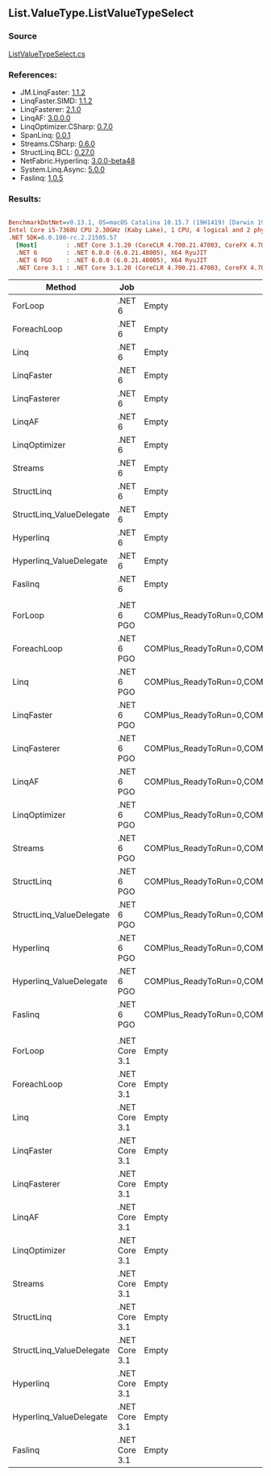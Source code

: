 ﻿## List.ValueType.ListValueTypeSelect

### Source
[ListValueTypeSelect.cs](../LinqBenchmarks/List/ValueType/ListValueTypeSelect.cs)

### References:
- JM.LinqFaster: [1.1.2](https://www.nuget.org/packages/JM.LinqFaster/1.1.2)
- LinqFaster.SIMD: [1.1.2](https://www.nuget.org/packages/LinqFaster.SIMD/1.0.3)
- LinqFasterer: [2.1.0](https://www.nuget.org/packages/LinqFasterer/2.1.0)
- LinqAF: [3.0.0.0](https://www.nuget.org/packages/LinqAF/3.0.0.0)
- LinqOptimizer.CSharp: [0.7.0](https://www.nuget.org/packages/LinqOptimizer.CSharp/0.7.0)
- SpanLinq: [0.0.1](https://www.nuget.org/packages/SpanLinq/0.0.1)
- Streams.CSharp: [0.6.0](https://www.nuget.org/packages/Streams.CSharp/0.6.0)
- StructLinq.BCL: [0.27.0](https://www.nuget.org/packages/StructLinq/0.27.0)
- NetFabric.Hyperlinq: [3.0.0-beta48](https://www.nuget.org/packages/NetFabric.Hyperlinq/3.0.0-beta48)
- System.Linq.Async: [5.0.0](https://www.nuget.org/packages/System.Linq.Async/5.0.0)
- Faslinq: [1.0.5](https://www.nuget.org/packages/Faslinq/1.0.5)

### Results:
``` ini

BenchmarkDotNet=v0.13.1, OS=macOS Catalina 10.15.7 (19H1419) [Darwin 19.6.0]
Intel Core i5-7360U CPU 2.30GHz (Kaby Lake), 1 CPU, 4 logical and 2 physical cores
.NET SDK=6.0.100-rc.2.21505.57
  [Host]        : .NET Core 3.1.20 (CoreCLR 4.700.21.47003, CoreFX 4.700.21.47101), X64 RyuJIT
  .NET 6        : .NET 6.0.0 (6.0.21.48005), X64 RyuJIT
  .NET 6 PGO    : .NET 6.0.0 (6.0.21.48005), X64 RyuJIT
  .NET Core 3.1 : .NET Core 3.1.20 (CoreCLR 4.700.21.47003, CoreFX 4.700.21.47101), X64 RyuJIT


```
|                   Method |           Job |                                                   EnvironmentVariables |       Runtime | Count |      Mean |     Error |    StdDev |        Ratio | RatioSD |   Gen 0 |   Gen 1 | Allocated |
|------------------------- |-------------- |----------------------------------------------------------------------- |-------------- |------ |----------:|----------:|----------:|-------------:|--------:|--------:|--------:|----------:|
|                  ForLoop |        .NET 6 |                                                                  Empty |      .NET 6.0 |   100 |  1.708 μs | 0.0041 μs | 0.0036 μs |     baseline |         |       - |       - |         - |
|              ForeachLoop |        .NET 6 |                                                                  Empty |      .NET 6.0 |   100 |  2.003 μs | 0.0101 μs | 0.0095 μs | 1.17x slower |   0.01x |       - |       - |         - |
|                     Linq |        .NET 6 |                                                                  Empty |      .NET 6.0 |   100 |  2.827 μs | 0.0086 μs | 0.0081 μs | 1.65x slower |   0.01x |  0.0877 |       - |     184 B |
|               LinqFaster |        .NET 6 |                                                                  Empty |      .NET 6.0 |   100 |  3.122 μs | 0.0222 μs | 0.0197 μs | 1.83x slower |   0.01x |  3.0861 |       - |   6,456 B |
|             LinqFasterer |        .NET 6 |                                                                  Empty |      .NET 6.0 |   100 |  3.380 μs | 0.0220 μs | 0.0195 μs | 1.98x slower |   0.01x |  6.1531 |       - |  12,880 B |
|                   LinqAF |        .NET 6 |                                                                  Empty |      .NET 6.0 |   100 |  2.913 μs | 0.0152 μs | 0.0143 μs | 1.71x slower |   0.01x |       - |       - |         - |
|            LinqOptimizer |        .NET 6 |                                                                  Empty |      .NET 6.0 |   100 | 11.610 μs | 0.0756 μs | 0.0707 μs | 6.80x slower |   0.05x | 50.0031 | 16.6626 | 137,863 B |
|                  Streams |        .NET 6 |                                                                  Empty |      .NET 6.0 |   100 |  3.874 μs | 0.0170 μs | 0.0150 μs | 2.27x slower |   0.01x |  0.4044 |       - |     848 B |
|               StructLinq |        .NET 6 |                                                                  Empty |      .NET 6.0 |   100 |  1.987 μs | 0.0018 μs | 0.0014 μs | 1.16x slower |   0.00x |  0.0191 |       - |      40 B |
| StructLinq_ValueDelegate |        .NET 6 |                                                                  Empty |      .NET 6.0 |   100 |  1.801 μs | 0.0054 μs | 0.0051 μs | 1.05x slower |   0.00x |       - |       - |         - |
|                Hyperlinq |        .NET 6 |                                                                  Empty |      .NET 6.0 |   100 |  1.934 μs | 0.0023 μs | 0.0018 μs | 1.13x slower |   0.00x |       - |       - |         - |
|  Hyperlinq_ValueDelegate |        .NET 6 |                                                                  Empty |      .NET 6.0 |   100 |  1.906 μs | 0.0052 μs | 0.0049 μs | 1.12x slower |   0.00x |       - |       - |         - |
|                  Faslinq |        .NET 6 |                                                                  Empty |      .NET 6.0 |   100 |  4.030 μs | 0.0365 μs | 0.0323 μs | 2.36x slower |   0.02x |  7.7820 |       - |  16,304 B |
|                          |               |                                                                        |               |       |           |           |           |              |         |         |         |           |
|                  ForLoop |    .NET 6 PGO | COMPlus_ReadyToRun=0,COMPlus_TC_QuickJitForLoops=1,COMPlus_TieredPGO=1 |      .NET 6.0 |   100 |  1.652 μs | 0.0053 μs | 0.0047 μs |     baseline |         |       - |       - |         - |
|              ForeachLoop |    .NET 6 PGO | COMPlus_ReadyToRun=0,COMPlus_TC_QuickJitForLoops=1,COMPlus_TieredPGO=1 |      .NET 6.0 |   100 |  1.948 μs | 0.0071 μs | 0.0060 μs | 1.18x slower |   0.00x |       - |       - |         - |
|                     Linq |    .NET 6 PGO | COMPlus_ReadyToRun=0,COMPlus_TC_QuickJitForLoops=1,COMPlus_TieredPGO=1 |      .NET 6.0 |   100 |  2.393 μs | 0.0055 μs | 0.0046 μs | 1.45x slower |   0.01x |  0.0877 |       - |     184 B |
|               LinqFaster |    .NET 6 PGO | COMPlus_ReadyToRun=0,COMPlus_TC_QuickJitForLoops=1,COMPlus_TieredPGO=1 |      .NET 6.0 |   100 |  3.185 μs | 0.0244 μs | 0.0228 μs | 1.93x slower |   0.02x |  3.0823 |       - |   6,456 B |
|             LinqFasterer |    .NET 6 PGO | COMPlus_ReadyToRun=0,COMPlus_TC_QuickJitForLoops=1,COMPlus_TieredPGO=1 |      .NET 6.0 |   100 |  3.250 μs | 0.0237 μs | 0.0222 μs | 1.97x slower |   0.01x |  6.1531 |       - |  12,880 B |
|                   LinqAF |    .NET 6 PGO | COMPlus_ReadyToRun=0,COMPlus_TC_QuickJitForLoops=1,COMPlus_TieredPGO=1 |      .NET 6.0 |   100 |  2.871 μs | 0.0120 μs | 0.0106 μs | 1.74x slower |   0.01x |       - |       - |         - |
|            LinqOptimizer |    .NET 6 PGO | COMPlus_ReadyToRun=0,COMPlus_TC_QuickJitForLoops=1,COMPlus_TieredPGO=1 |      .NET 6.0 |   100 | 11.454 μs | 0.0737 μs | 0.0616 μs | 6.93x slower |   0.04x | 50.0031 | 16.6626 | 137,863 B |
|                  Streams |    .NET 6 PGO | COMPlus_ReadyToRun=0,COMPlus_TC_QuickJitForLoops=1,COMPlus_TieredPGO=1 |      .NET 6.0 |   100 |  3.504 μs | 0.0133 μs | 0.0125 μs | 2.12x slower |   0.01x |  0.4044 |       - |     848 B |
|               StructLinq |    .NET 6 PGO | COMPlus_ReadyToRun=0,COMPlus_TC_QuickJitForLoops=1,COMPlus_TieredPGO=1 |      .NET 6.0 |   100 |  1.957 μs | 0.0017 μs | 0.0013 μs | 1.18x slower |   0.00x |  0.0191 |       - |      40 B |
| StructLinq_ValueDelegate |    .NET 6 PGO | COMPlus_ReadyToRun=0,COMPlus_TC_QuickJitForLoops=1,COMPlus_TieredPGO=1 |      .NET 6.0 |   100 |  1.607 μs | 0.0037 μs | 0.0033 μs | 1.03x faster |   0.00x |       - |       - |         - |
|                Hyperlinq |    .NET 6 PGO | COMPlus_ReadyToRun=0,COMPlus_TC_QuickJitForLoops=1,COMPlus_TieredPGO=1 |      .NET 6.0 |   100 |  1.906 μs | 0.0042 μs | 0.0037 μs | 1.15x slower |   0.00x |       - |       - |         - |
|  Hyperlinq_ValueDelegate |    .NET 6 PGO | COMPlus_ReadyToRun=0,COMPlus_TC_QuickJitForLoops=1,COMPlus_TieredPGO=1 |      .NET 6.0 |   100 |  1.796 μs | 0.0051 μs | 0.0048 μs | 1.09x slower |   0.00x |       - |       - |         - |
|                  Faslinq |    .NET 6 PGO | COMPlus_ReadyToRun=0,COMPlus_TC_QuickJitForLoops=1,COMPlus_TieredPGO=1 |      .NET 6.0 |   100 |  3.942 μs | 0.0503 μs | 0.0471 μs | 2.38x slower |   0.03x |  7.7820 |       - |  16,304 B |
|                          |               |                                                                        |               |       |           |           |           |              |         |         |         |           |
|                  ForLoop | .NET Core 3.1 |                                                                  Empty | .NET Core 3.1 |   100 |  1.886 μs | 0.0034 μs | 0.0030 μs |     baseline |         |       - |       - |         - |
|              ForeachLoop | .NET Core 3.1 |                                                                  Empty | .NET Core 3.1 |   100 |  2.154 μs | 0.0069 μs | 0.0065 μs | 1.14x slower |   0.00x |       - |       - |         - |
|                     Linq | .NET Core 3.1 |                                                                  Empty | .NET Core 3.1 |   100 |  3.519 μs | 0.0101 μs | 0.0094 μs | 1.87x slower |   0.01x |  0.0877 |       - |     184 B |
|               LinqFaster | .NET Core 3.1 |                                                                  Empty | .NET Core 3.1 |   100 |  3.158 μs | 0.0226 μs | 0.0211 μs | 1.68x slower |   0.01x |  3.0861 |       - |   6,456 B |
|             LinqFasterer | .NET Core 3.1 |                                                                  Empty | .NET Core 3.1 |   100 |  3.381 μs | 0.0167 μs | 0.0140 μs | 1.79x slower |   0.01x |  6.1531 |       - |  12,880 B |
|                   LinqAF | .NET Core 3.1 |                                                                  Empty | .NET Core 3.1 |   100 |  4.618 μs | 0.0145 μs | 0.0121 μs | 2.45x slower |   0.01x |       - |       - |         - |
|            LinqOptimizer | .NET Core 3.1 |                                                                  Empty | .NET Core 3.1 |   100 | 16.563 μs | 0.1833 μs | 0.1625 μs | 8.78x slower |   0.09x | 60.5164 | 15.1367 | 137,900 B |
|                  Streams | .NET Core 3.1 |                                                                  Empty | .NET Core 3.1 |   100 |  4.038 μs | 0.0117 μs | 0.0104 μs | 2.14x slower |   0.01x |  0.4044 |       - |     848 B |
|               StructLinq | .NET Core 3.1 |                                                                  Empty | .NET Core 3.1 |   100 |  2.080 μs | 0.0038 μs | 0.0034 μs | 1.10x slower |   0.00x |  0.0191 |       - |      40 B |
| StructLinq_ValueDelegate | .NET Core 3.1 |                                                                  Empty | .NET Core 3.1 |   100 |  2.009 μs | 0.0087 μs | 0.0081 μs | 1.06x slower |   0.00x |       - |       - |         - |
|                Hyperlinq | .NET Core 3.1 |                                                                  Empty | .NET Core 3.1 |   100 |  2.250 μs | 0.0072 μs | 0.0067 μs | 1.19x slower |   0.00x |       - |       - |         - |
|  Hyperlinq_ValueDelegate | .NET Core 3.1 |                                                                  Empty | .NET Core 3.1 |   100 |  1.908 μs | 0.0010 μs | 0.0008 μs | 1.01x slower |   0.00x |       - |       - |         - |
|                  Faslinq | .NET Core 3.1 |                                                                  Empty | .NET Core 3.1 |   100 |  3.920 μs | 0.0332 μs | 0.0294 μs | 2.08x slower |   0.02x |  7.7820 |       - |  16,304 B |
